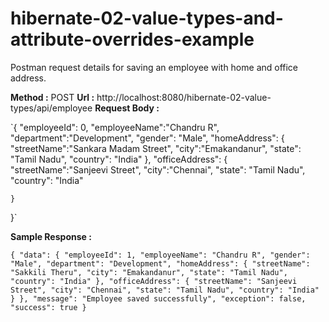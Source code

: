 # hibernate-02-value-types-and-attribute-overrides-example

Postman request details for saving an employee with home and office address.

**Method :** POST
**Url :** http://localhost:8080/hibernate-02-value-types/api/employee
**Request Body :**

`{
	"employeeId": 0,
	"employeeName":"Chandru R",
	"department":"Development",
	"gender": "Male",
	"homeAddress": {
		"streetName":"Sankara Madam Street",
		"city":"Emakandanur",
		"state": "Tamil Nadu",
		"country": "India"
	},
	"officeAddress": {
		"streetName":"Sanjeevi Street",
		"city":"Chennai",
		"state": "Tamil Nadu",
		"country": "India"
		
	}
}`

**Sample Response :**

`{
    "data": {
        "employeeId": 1,
        "employeeName": "Chandru R",
        "gender": "Male",
        "department": "Development",
        "homeAddress": {
            "streetName": "Sakkili Theru",
            "city": "Emakandanur",
            "state": "Tamil Nadu",
            "country": "India"
        },
        "officeAddress": {
            "streetName": "Sanjeevi Street",
            "city": "Chennai",
            "state": "Tamil Nadu",
            "country": "India"
        }
    },
    "message": "Employee saved successfully",
    "exception": false,
    "success": true
}`

